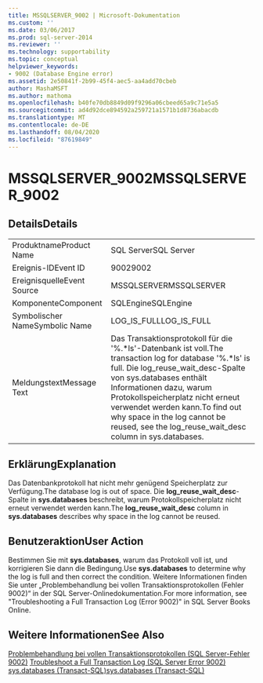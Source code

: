 ```yaml
---
title: MSSQLSERVER_9002 | Microsoft-Dokumentation
ms.custom: ''
ms.date: 03/06/2017
ms.prod: sql-server-2014
ms.reviewer: ''
ms.technology: supportability
ms.topic: conceptual
helpviewer_keywords:
- 9002 (Database Engine error)
ms.assetid: 2e50841f-2b99-45f4-aec5-aa4add70cbeb
author: MashaMSFT
ms.author: mathoma
ms.openlocfilehash: b40fe70db8849d09f9296a06cbeed65a9c71e5a5
ms.sourcegitcommit: ad4d92dce894592a259721a1571b1d8736abacdb
ms.translationtype: MT
ms.contentlocale: de-DE
ms.lasthandoff: 08/04/2020
ms.locfileid: "87619849"
---
```

# <a name="mssqlserver_9002"></a><span data-ttu-id="6b9b7-102">MSSQLSERVER_9002</span><span class="sxs-lookup"><span data-stu-id="6b9b7-102">MSSQLSERVER_9002</span></span>
    
## <a name="details"></a><span data-ttu-id="6b9b7-103">Details</span><span class="sxs-lookup"><span data-stu-id="6b9b7-103">Details</span></span>  
  
|||  
|-|-|  
|<span data-ttu-id="6b9b7-104">Produktname</span><span class="sxs-lookup"><span data-stu-id="6b9b7-104">Product Name</span></span>|<span data-ttu-id="6b9b7-105">SQL Server</span><span class="sxs-lookup"><span data-stu-id="6b9b7-105">SQL Server</span></span>|  
|<span data-ttu-id="6b9b7-106">Ereignis-ID</span><span class="sxs-lookup"><span data-stu-id="6b9b7-106">Event ID</span></span>|<span data-ttu-id="6b9b7-107">9002</span><span class="sxs-lookup"><span data-stu-id="6b9b7-107">9002</span></span>|  
|<span data-ttu-id="6b9b7-108">Ereignisquelle</span><span class="sxs-lookup"><span data-stu-id="6b9b7-108">Event Source</span></span>|<span data-ttu-id="6b9b7-109">MSSQLSERVER</span><span class="sxs-lookup"><span data-stu-id="6b9b7-109">MSSQLSERVER</span></span>|  
|<span data-ttu-id="6b9b7-110">Komponente</span><span class="sxs-lookup"><span data-stu-id="6b9b7-110">Component</span></span>|<span data-ttu-id="6b9b7-111">SQLEngine</span><span class="sxs-lookup"><span data-stu-id="6b9b7-111">SQLEngine</span></span>|  
|<span data-ttu-id="6b9b7-112">Symbolischer Name</span><span class="sxs-lookup"><span data-stu-id="6b9b7-112">Symbolic Name</span></span>|<span data-ttu-id="6b9b7-113">LOG_IS_FULL</span><span class="sxs-lookup"><span data-stu-id="6b9b7-113">LOG_IS_FULL</span></span>|  
|<span data-ttu-id="6b9b7-114">Meldungstext</span><span class="sxs-lookup"><span data-stu-id="6b9b7-114">Message Text</span></span>|<span data-ttu-id="6b9b7-115">Das Transaktionsprotokoll für die '%.\*ls'-Datenbank ist voll.</span><span class="sxs-lookup"><span data-stu-id="6b9b7-115">The transaction log for database '%.\*ls' is full.</span></span> <span data-ttu-id="6b9b7-116">Die log_reuse_wait_desc-Spalte von sys.databases enthält Informationen dazu, warum Protokollspeicherplatz nicht erneut verwendet werden kann.</span><span class="sxs-lookup"><span data-stu-id="6b9b7-116">To find out why space in the log cannot be reused, see the log_reuse_wait_desc column in sys.databases.</span></span>|  
  
## <a name="explanation"></a><span data-ttu-id="6b9b7-117">Erklärung</span><span class="sxs-lookup"><span data-stu-id="6b9b7-117">Explanation</span></span>  
 <span data-ttu-id="6b9b7-118">Das Datenbankprotokoll hat nicht mehr genügend Speicherplatz zur Verfügung.</span><span class="sxs-lookup"><span data-stu-id="6b9b7-118">The database log is out of space.</span></span> <span data-ttu-id="6b9b7-119">Die **log_reuse_wait_desc**-Spalte in **sys.databases** beschreibt, warum Protokollspeicherplatz nicht erneut verwendet werden kann.</span><span class="sxs-lookup"><span data-stu-id="6b9b7-119">The **log_reuse_wait_desc** column in **sys.databases** describes why space in the log cannot be reused.</span></span>  
  
## <a name="user-action"></a><span data-ttu-id="6b9b7-120">Benutzeraktion</span><span class="sxs-lookup"><span data-stu-id="6b9b7-120">User Action</span></span>  
 <span data-ttu-id="6b9b7-121">Bestimmen Sie mit **sys.databases**, warum das Protokoll voll ist, und korrigieren Sie dann die Bedingung.</span><span class="sxs-lookup"><span data-stu-id="6b9b7-121">Use **sys.databases** to determine why the log is full and then correct the condition.</span></span> <span data-ttu-id="6b9b7-122">Weitere Informationen finden Sie unter „Problembehandlung bei vollen Transaktionsprotokollen (Fehler 9002)“ in der SQL Server-Onlinedokumentation.</span><span class="sxs-lookup"><span data-stu-id="6b9b7-122">For more information, see "Troubleshooting a Full Transaction Log (Error 9002)" in SQL Server Books Online.</span></span>  
  
## <a name="see-also"></a><span data-ttu-id="6b9b7-123">Weitere Informationen</span><span class="sxs-lookup"><span data-stu-id="6b9b7-123">See Also</span></span>  
 <span data-ttu-id="6b9b7-124">[Problembehandlung bei vollen Transaktionsprotokollen &#40;SQL Server-Fehler 9002&#41;](../logs/troubleshoot-a-full-transaction-log-sql-server-error-9002.md) </span><span class="sxs-lookup"><span data-stu-id="6b9b7-124">[Troubleshoot a Full Transaction Log &#40;SQL Server Error 9002&#41;](../logs/troubleshoot-a-full-transaction-log-sql-server-error-9002.md) </span></span>  
 [<span data-ttu-id="6b9b7-125">sys.databases &#40;Transact-SQL&#41;</span><span class="sxs-lookup"><span data-stu-id="6b9b7-125">sys.databases &#40;Transact-SQL&#41;</span></span>](/sql/relational-databases/system-catalog-views/sys-databases-transact-sql)  
  
  

